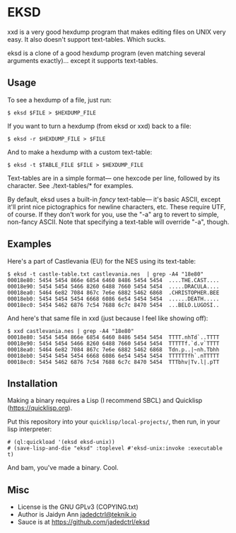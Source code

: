 # EKSD

xxd is a very good hexdump program that makes editing files on UNIX very easy.
It also doesn't support text-tables. Which sucks.

eksd is a clone of a good hexdump program (even matching several arguments
exactly)… except it supports text-tables.

## Usage
To see a hexdump of a file, just run:
```
$ eksd $FILE > $HEXDUMP_FILE
```

If you want to turn a hexdump (from eksd or xxd) back to a file:
```
$ eksd -r $HEXDUMP_FILE > $FILE
```

And to make a hexdump with a custom text-table:
```
$ eksd -t $TABLE_FILE $FILE > $HEXDUMP_FILE
```

Text-tables are in a simple format— one hexcode per line, followed by its
character. See ./text-tables/* for examples.

By default, eksd uses a built-in *fancy* text-table— it's basic ASCII,
except it'll print nice pictographics for newline characters, etc. These
require UTF, of course. If they don't work for you, use the "-a" arg to
revert to simple, non-fancy ASCII.
Note that specifying a text-table will override "-a", though.


## Examples
Here's a part of Castlevania (EU) for the NES using its text-table:
```
$ eksd -t castle-table.txt castlevania.nes  | grep -A4 "18e80"
00018e80: 5454 5454 866e 6854 6460 8486 5454 5454  ....THE.CAST....
00018e90: 5454 5454 5466 8260 6488 7660 5454 5454  .....DRACULA....
00018ea0: 5464 6e82 7084 867c 7e6e 6882 5462 6868  .CHRISTOPHER.BEE
00018eb0: 5454 5454 5454 6668 6086 6e54 5454 5454  ......DEATH.....
00018ec0: 5454 5462 6876 7c54 7688 6c7c 8470 5454  ...BELO.LUGOSI..
```
And here's that same file in xxd (just because I feel like showing off):
```
$ xxd castlevania.nes | grep -A4 "18e80"
00018e80: 5454 5454 866e 6854 6460 8486 5454 5454  TTTT.nhTd`..TTTT
00018e90: 5454 5454 5466 8260 6488 7660 5454 5454  TTTTTf.`d.v`TTTT
00018ea0: 5464 6e82 7084 867c 7e6e 6882 5462 6868  Tdn.p..|~nh.Tbhh
00018eb0: 5454 5454 5454 6668 6086 6e54 5454 5454  TTTTTTfh`.nTTTTT
00018ec0: 5454 5462 6876 7c54 7688 6c7c 8470 5454  TTTbhv|Tv.l|.pTT
```


## Installation
Making a binary requires a Lisp (I recommend SBCL) and Quicklisp
(https://quicklisp.org).

Put this repository into your `quicklisp/local-projects/`, then run, in your
lisp interpreter:
```
# (ql:quickload '(eksd eksd-unix))
# (save-lisp-and-die "eksd" :toplevel #'eksd-unix:invoke :executable t)
```

And bam, you've made a binary. Cool.


## Misc
* License is the GNU GPLv3 (COPYING.txt)
* Author is Jaidyn Ann <jadedctrl@teknik.io>
* Sauce is at https://github.com/jadedctrl/eksd
